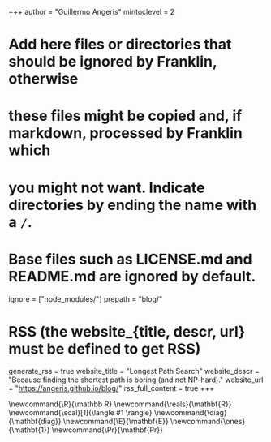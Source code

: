 <!--
Add here global page variables to use throughout your website.
-->
+++
author = "Guillermo Angeris"
mintoclevel = 2

# Add here files or directories that should be ignored by Franklin, otherwise
# these files might be copied and, if markdown, processed by Franklin which
# you might not want. Indicate directories by ending the name with a `/`.
# Base files such as LICENSE.md and README.md are ignored by default.
ignore = ["node_modules/"]
prepath = "blog/"

# RSS (the website_{title, descr, url} must be defined to get RSS)
generate_rss = true
website_title = "Longest Path Search"
website_descr = "Because finding the shortest path is boring (and not NP-hard)."
website_url = "https://angeris.github.io/blog/"
rss_full_content = true
+++
<!--website_url   = "https://guille.site/"-->

<!--
Add here global latex commands to use throughout your pages.
-->
\newcommand{\R}{\mathbb R}
\newcommand{\reals}{\mathbf{R}}
\newcommand{\scal}[1]{\langle #1 \rangle}
\newcommand{\diag}{\mathbf{diag}}
\newcommand{\E}{\mathbf{E}}
\newcommand{\ones}{\mathbf{1}}
\newcommand{\Pr}{\mathbf{Pr}}
